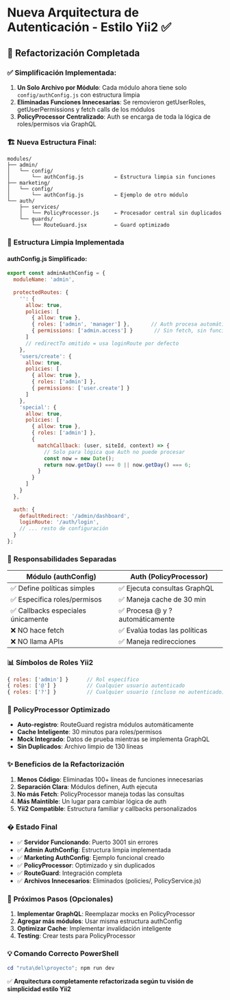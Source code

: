 # Nueva Arquitectura de Autenticación - Estilo Yii2 ✅

## 🎉 Refactorización Completada

### ✅ **Simplificación Implementada**:

1. **Un Solo Archivo por Módulo**: Cada módulo ahora tiene solo `config/authConfig.js` con estructura limpia
2. **Eliminadas Funciones Innecesarias**: Se removieron getUserRoles, getUserPermissions y fetch calls de los módulos
3. **PolicyProcessor Centralizado**: Auth se encarga de toda la lógica de roles/permisos via GraphQL

### 🏗️ **Nueva Estructura Final**:

```
modules/
├── admin/
│   └── config/
│       └── authConfig.js          ← Estructura limpia sin funciones
├── marketing/
│   └── config/
│       └── authConfig.js          ← Ejemplo de otro módulo
└── auth/
    ├── services/
    │   └── PolicyProcessor.js     ← Procesador central sin duplicados
    └── guards/
        └── RouteGuard.jsx         ← Guard optimizado
```

### 🎯 **Estructura Limpia Implementada**

#### **authConfig.js Simplificado**:
```javascript
export const adminAuthConfig = {
  moduleName: 'admin',
  
  protectedRoutes: {
    '': {
      allow: true,
      policies: [
        { allow: true },
        { roles: ['admin', 'manager'] },       // Auth procesa automáticamente
        { permissions: ['admin.access'] }       // Sin fetch, sin funciones
      ]
      // redirectTo omitido = usa loginRoute por defecto
    },
    'users/create': {
      allow: true,
      policies: [
        { allow: true },
        { roles: ['admin'] },
        { permissions: ['user.create'] }
      ]
    },
    'special': {
      allow: true,
      policies: [
        { allow: true },
        { roles: ['admin'] },
        { 
          matchCallback: (user, siteId, context) => {
            // Solo para lógica que Auth no puede procesar
            const now = new Date();
            return now.getDay() === 0 || now.getDay() === 6;
          }
        }
      ]
    }
  },
  
  auth: {
    defaultRedirect: '/admin/dashboard',
    loginRoute: '/auth/login',
    // ... resto de configuración
  }
};
```

### 🚀 **Responsabilidades Separadas**

| **Módulo (authConfig)** | **Auth (PolicyProcessor)** |
|------------------------|---------------------------|
| ✅ Define políticas simples | ✅ Ejecuta consultas GraphQL |
| ✅ Especifica roles/permisos | ✅ Maneja cache de 30 min |
| ✅ Callbacks especiales únicamente | ✅ Procesa @ y ? automáticamente |
| ❌ NO hace fetch | ✅ Evalúa todas las políticas |
| ❌ NO llama APIs | ✅ Maneja redirecciones |

### 📊 **Símbolos de Roles Yii2**

```javascript
{ roles: ['admin'] }      // Rol específico
{ roles: ['@'] }          // Cualquier usuario autenticado  
{ roles: ['?'] }          // Cualquier usuario (incluso no autenticado)
```

### 🔧 **PolicyProcessor Optimizado**

- **Auto-registro**: RouteGuard registra módulos automáticamente
- **Cache Inteligente**: 30 minutos para roles/permisos  
- **Mock Integrado**: Datos de prueba mientras se implementa GraphQL
- **Sin Duplicados**: Archivo limpio de 130 líneas

### ✨ **Beneficios de la Refactorización**

1. **Menos Código**: Eliminadas 100+ líneas de funciones innecesarias
2. **Separación Clara**: Módulos definen, Auth ejecuta
3. **No más Fetch**: PolicyProcessor maneja todas las consultas
4. **Más Maintible**: Un lugar para cambiar lógica de auth
5. **Yii2 Compatible**: Estructura familiar y callbacks personalizados

### � **Estado Final**

- ✅ **Servidor Funcionando**: Puerto 3001 sin errores
- ✅ **Admin AuthConfig**: Estructura limpia implementada  
- ✅ **Marketing AuthConfig**: Ejemplo funcional creado
- ✅ **PolicyProcessor**: Optimizado y sin duplicados
- ✅ **RouteGuard**: Integración completa
- ✅ **Archivos Innecesarios**: Eliminados (policies/, PolicyService.js)

### 🚀 **Próximos Pasos (Opcionales)**

1. **Implementar GraphQL**: Reemplazar mocks en PolicyProcessor
2. **Agregar más módulos**: Usar misma estructura authConfig
3. **Optimizar Cache**: Implementar invalidación inteligente
4. **Testing**: Crear tests para PolicyProcessor

### 💡 **Comando Correcto PowerShell**

```powershell
cd "ruta\del\proyecto"; npm run dev
```

✅ **Arquitectura completamente refactorizada según tu visión de simplicidad estilo Yii2**
